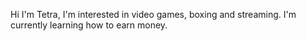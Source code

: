 Hi I'm Tetra, I'm interested in video games, boxing and streaming. I'm currently learning how to earn money.

<!---
Tetraclips/Tetraclips is a ✨ special ✨ repository because its `README.md` (this file) appears on your GitHub profile.
You can click the Preview link to take a look at your changes.
--->
